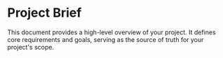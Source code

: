 # Project Brief

This document provides a high-level overview of your project. It defines core requirements and goals, serving as the source of truth for your project's scope.
